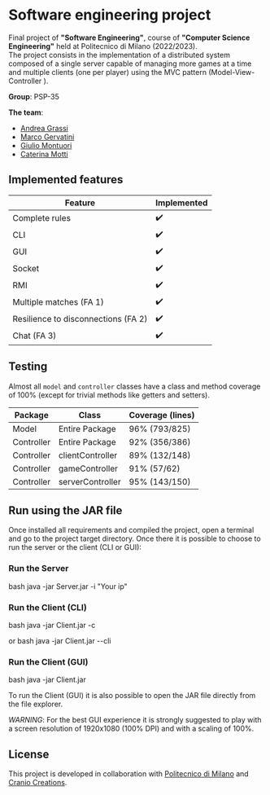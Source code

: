 # Software engineering project
Final project of **"Software Engineering"**, course of **"Computer Science Engineering"** 
held at Politecnico di Milano (2022/2023). <br />
The project consists in the implementation of a distributed system composed of a single server capable of managing more games at a time and multiple clients (one per player) using the MVC pattern (Model-View-Controller ). 

**Group**: PSP-35

**The team**: 
- [Andrea Grassi](https://github.com/Fozyhh)
- [Marco Gervatini](https://github.com/Shift007)
- [Giulio Montuori](https://github.com/TheICSDI)
- [Caterina Motti](https://github.com/mttcrn)

## Implemented features

| Feature | Implemented |
| ------- | ----------- |
| Complete rules | :heavy_check_mark: |
| CLI | :heavy_check_mark: |
| GUI | :heavy_check_mark: |
| Socket | :heavy_check_mark: |
| RMI | :heavy_check_mark: |
| Multiple matches (FA 1) | :heavy_check_mark: |
| Resilience to disconnections (FA 2) | :heavy_check_mark: |
| Chat (FA 3) | :heavy_check_mark: |

## Testing

Almost all `model` and `controller` classes have a class and method coverage of 100% (except for trivial methods like getters and setters).

| Package      | Class              | Coverage (lines) |
|--------------|--------------------|------------------|
| Model        | Entire Package     | 96% (793/825)    |
| Controller   | Entire Package     | 92% (356/386)    |
| Controller   | clientController   | 89% (132/148)    |
| Controller   | gameController     | 91% (57/62)      |
| Controller   | serverController   | 95% (143/150)    | 

## Run using the JAR file
Once installed all requirements and compiled the project, open a terminal and
go to the project target directory. 
Once there it is possible to choose to run the server or the client (CLI or GUI):

### Run the Server
bash
java -jar Server.jar -i "Your ip"

### Run the Client (CLI)
bash
java -jar Client.jar -c

or
bash
java -jar Client.jar --cli


### Run the Client (GUI)
bash
java -jar Client.jar

To run the Client (GUI) it is also possible to open the JAR file directly from
the file explorer.

*WARNING*: For the best GUI experience it is strongly suggested to play with a screen resolution
of 1920x1080 (100% DPI) and with a scaling of 100%.

## License

This project is developed in collaboration with [Politecnico di Milano](https://www.polimi.it) and [Cranio Creations](http://www.craniocreations.it).

